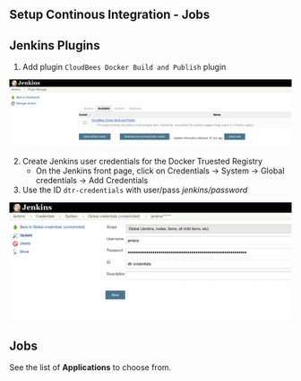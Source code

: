 ## Setup Continous Integration - Jobs

## Jenkins Plugins

1. Add plugin `CloudBees Docker Build and Publish` plugin

![Jenkins Cloudbees Plugin](images/jenkins-cloudbees-plugin.png)

2. Create Jenkins user credentials for the Docker Truested Registry
    - On the Jenkins front page, click on Credentials -> System -> Global credentials -> Add Credentials
3. Use the ID `dtr-credentials` with user/pass *jenkins/password*

![DTR Crednetials](images/dtr-credentials.png)

## Jobs

See the list of **Applications** to choose from.